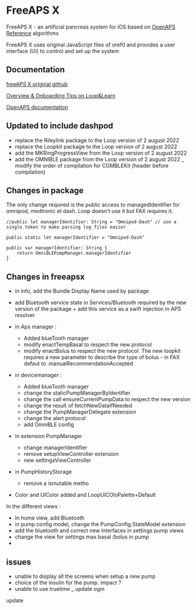 # FreeAPS X

FreeAPS X - an artificial pancreas system for iOS based on [OpenAPS Reference](https://github.com/openaps/oref0) algorithms

FreeAPS X uses original JavaScript files of oref0 and provides a user interface (UI) to control and set up the system

## Documentation

[freeAPS X original github](https://github.com/ivalkou/freeaps)

[Overview & Onboarding Tips on Loop&Learn](https://www.loopandlearn.org/freeaps-x/)

[OpenAPS documentation](https://openaps.readthedocs.io/en/latest/)

## Updated to include dashpod

- replace the Rileylink package to the Loop version of 2 august 2022
- replace the Loopkit package to the Loop version of 2 august 2022
- add the MKRingProgressView from the Loop version of 2 august 2022
- add the OMNIBLE package from the Loop version of 2 august 2022
_ modify the order of compilation for CGMBLEKit (header before compilation)
 
 ## Changes in package 
 
 The only change required is the public access to managedIdentifier for omnipod, medtronic et  dash. Loop doesn't use it but FAX requires it. 


    //public let managerIdentifier: String = "Omnipod-Dash" // use a single token to make parsing log files easier
    
    public static let managerIdentifier = "Omnipod-Dash"
    
    public var managerIdentifier: String {
        return OmniBLEPumpManager.managerIdentifier
    }

 
 ## Changes in freeapsx

 - in info, add the Bundle Display Name used by package 
 - add Bluetooth service state in Services/Bluetooth required by the new version of the package + add this service as a swift injection in APS resolver
 - in Aps manager :
    - Added blueTooth manager
    - modify enactTempBasal to respect the new protocol
    - modify enactBolus to respect the new protocol. The new loopkit requires a new parameter to describe the type of bolus - in FAX defaut to .manualRecommendationAccepted
 
 - in devicemanager : 
    - Added blueTooth manager
    - change the staticPumpManagerByIdentifier 
    - change the call ensureCurrentPumpData to respect the new version
    - change the result of fetchNewDataIfNeeded 
    - change the PumpManagerDelegate extension 
    - change the alert protocol
    - add OmniBLE config

 - in extension PumpManager
    - change managerIdentifier
    - remove setupViewController extension
    - new settingsViewController 


- in PumpHistoryStorage  
    - remove a ismutable metho
 
- Color and UIColor added and LoopUICOloPalette+Default

In the different views : 
- In home view, add Bluetooth 
- in pump config model, change the PumpConfig.StateModel extension 
- add the bluetooth and correct new interfaces in settings pump views
- change the view for settings max basal /bolus in pump 
- 

## issues 
- unable to display all the screens when setup a new pump
- choice of the insulin for the pump. impact ? 
- unable to use truetime
_ update ogm

update
